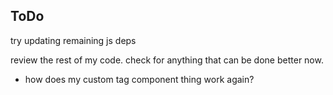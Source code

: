 ToDo
----

try updating remaining js deps

review the rest of my code. check for anything that can be done better now.
  * how does my custom tag component thing work again?
